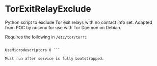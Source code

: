 # TorExitRelayExclude
Python script to exclude Tor exit relays with no contact info set.  Adapted from POC by nusenu for use with Tor Daemon on Debian.

Requires the following in `/etc/tor/torrc`

``` ControlSocket /var/run/tor/control GroupWritable RelaxDirModeCheck

UseMicrodescriptors 0 ```

Must run after service is fully bootstrapped.
